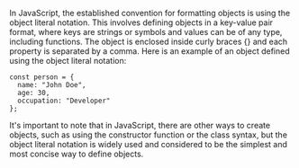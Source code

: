 In JavaScript, the established convention for formatting objects is using the object literal notation. This involves defining objects in a key-value pair format, where keys are strings or symbols and values can be of any type, including functions. The object is enclosed inside curly braces {} and each property is separated by a comma. Here is an example of an object defined using the object literal notation:

```
const person = {
  name: "John Doe",
  age: 30,
  occupation: "Developer"
};
```

It's important to note that in JavaScript, there are other ways to create objects, such as using the constructor function or the class syntax, but the object literal notation is widely used and considered to be the simplest and most concise way to define objects.
